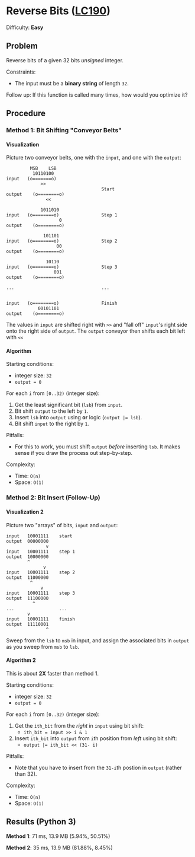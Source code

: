 # Reverse Bits ([LC190](https://leetcode.com/problems/reverse-bits/))
Difficulty: **Easy**

## Problem

Reverse bits of a given 32 bits *unsigned* integer.

Constraints:
- The input must be a **binary string** of length `32`.

Follow up: If this function is called many times, how would you optimize it?

## Procedure

### Method 1: Bit Shifting "Conveyor Belts"

#### Visualization

Picture two conveyor belts, one with the `input`, and one with the `output`:

```
         MSB    LSB
          10110100
input   (o=======o)
             >>
                                    Start
output    (o========o)
               <<

             1011010
input   (o========o)                Step 1
                    0
output    (o========o)

              101101
input   (o========o)                Step 2
                   00
output    (o========o)

               10110
input   (o========o)                Step 3
                  001
output    (o========o)

...                                 ...

  
input   (o========o)                Finish
            00101101
output    (o========o)
```
The values in `input` are shifted right with `>>` and "fall off" `input`'s right side onto the right side of `output`.  The `output` conveyor then shifts each bit left with `<<`

#### Algorithm

Starting conditions:
- integer size: `32`
- `output = 0`

For each `i` from `[0..32)` (integer size):
1. Get the least significant bit (`lsb`) from `input`.
2. Bit shift `output` to the left by `1`.
3. Insert `lsb` into `output` using **or** logic (`output |= lsb`).
4. Bit shift `input` to the right by `1`.

Pitfalls:
- For this to work, you must shift `output` *before* inserting `lsb`.  It makes sense if you draw the process out step-by-step.

Complexity:
- Time: `O(n)`
- Space: `O(1)`

### Method 2: Bit Insert (Follow-Up)

#### Visualization 2

Picture two "arrays" of bits, `input` and `output`:

```    MSB    LSB
input   10001111    start
output  00000000
               v
input   10001111    step 1
output  10000000
        ^
              v
input   10001111    step 2
output  11000000
         ^
             v
input   10001111    step 3
output  11100000
          ^     
...                 ...
        v
input   10001111    finish
output  11110001
               ^
```
Sweep from the `lsb` to `msb` in input, and assign the associated bits in `output` as you sweep from `msb` to `lsb`.

#### Algorithm 2

This is about **2X** faster than method 1.

Starting conditions:
- integer size: `32`
- `output = 0`

For each `i` from `[0..32)` (integer size):
1. Get the `ith_bit` from the *right* in `input` using bit shift:
    - `ith_bit = input >> i & 1`
2. Insert `ith_bit` into `output` from `i`th position from *left* using bit shift:
    - `output |= ith_bit << (31- i)`

Pitfalls:
- Note that you have to insert from the `31-i`th postion in `output` (rather than 32).

Complexity:
- Time: `O(n)`
- Space: `O(1)`

## Results (Python 3)

**Method 1**:  71 ms, 13.9 MB (5.94%, 50.51%)

**Method 2**:  35 ms, 13.9 MB (81.88%, 8.45%)
